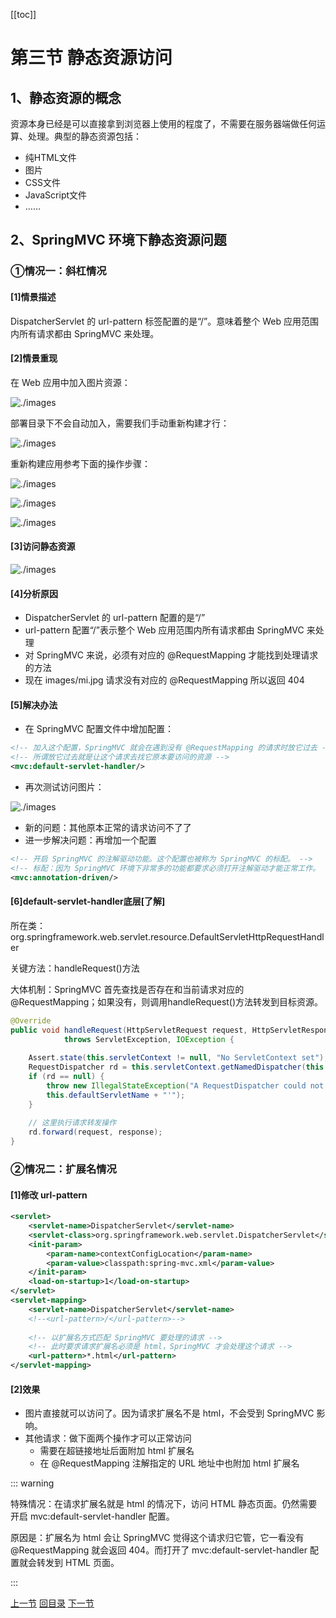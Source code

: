 [[toc]]

# 第三节 静态资源访问

## 1、静态资源的概念

资源本身已经是可以直接拿到浏览器上使用的程度了，不需要在服务器端做任何运算、处理。典型的静态资源包括：

- 纯HTML文件
- 图片
- CSS文件
- JavaScript文件
- ……



## 2、SpringMVC 环境下静态资源问题

### ①情况一：斜杠情况

#### [1]情景描述

DispatcherServlet 的 url-pattern 标签配置的是“/”。意味着整个 Web 应用范围内所有请求都由 SpringMVC 来处理。



#### [2]情景重现

在 Web 应用中加入图片资源：

![./images](./images/img007.png)



部署目录下不会自动加入，需要我们手动重新构建才行：

![./images](./images/img008.png)



重新构建应用参考下面的操作步骤：

![./images](./images/img009.png)

![./images](./images/img012.png)

![./images](./images/img013.png)



#### [3]访问静态资源

![./images](./images/img014.png)



#### [4]分析原因

- DispatcherServlet 的 url-pattern 配置的是“/”
- url-pattern 配置“/”表示整个 Web 应用范围内所有请求都由 SpringMVC 来处理
- 对 SpringMVC 来说，必须有对应的 @RequestMapping 才能找到处理请求的方法
- 现在 images/mi.jpg 请求没有对应的 @RequestMapping 所以返回 404



#### [5]解决办法

- 在 SpringMVC 配置文件中增加配置：

```xml
<!-- 加入这个配置，SpringMVC 就会在遇到没有 @RequestMapping 的请求时放它过去 -->
<!-- 所谓放它过去就是让这个请求去找它原本要访问的资源 -->
<mvc:default-servlet-handler/>
```

- 再次测试访问图片：

![./images](./images/img015.png)

- 新的问题：其他原本正常的请求访问不了了
- 进一步解决问题：再增加一个配置

```xml
<!-- 开启 SpringMVC 的注解驱动功能。这个配置也被称为 SpringMVC 的标配。 -->
<!-- 标配：因为 SpringMVC 环境下非常多的功能都要求必须打开注解驱动才能正常工作。 -->
<mvc:annotation-driven/>
```



#### [6]default-servlet-handler底层[了解]

所在类：org.springframework.web.servlet.resource.DefaultServletHttpRequestHandler

关键方法：handleRequest()方法

大体机制：SpringMVC 首先查找是否存在和当前请求对应的 @RequestMapping；如果没有，则调用handleRequest()方法转发到目标资源。

```java
@Override
public void handleRequest(HttpServletRequest request, HttpServletResponse response)
			throws ServletException, IOException {
	
	Assert.state(this.servletContext != null, "No ServletContext set");
	RequestDispatcher rd = this.servletContext.getNamedDispatcher(this.defaultServletName);
	if (rd == null) {
		throw new IllegalStateException("A RequestDispatcher could not be located for the default servlet '" +
		this.defaultServletName + "'");
	}
    
    // 这里执行请求转发操作
	rd.forward(request, response);
}
```



### ②情况二：扩展名情况

#### [1]修改 url-pattern

```xml
<servlet>
    <servlet-name>DispatcherServlet</servlet-name>
    <servlet-class>org.springframework.web.servlet.DispatcherServlet</servlet-class>
    <init-param>
        <param-name>contextConfigLocation</param-name>
        <param-value>classpath:spring-mvc.xml</param-value>
    </init-param>
    <load-on-startup>1</load-on-startup>
</servlet>
<servlet-mapping>
    <servlet-name>DispatcherServlet</servlet-name>
    <!--<url-pattern>/</url-pattern>-->
    
    <!-- 以扩展名方式匹配 SpringMVC 要处理的请求 -->
    <!-- 此时要求请求扩展名必须是 html，SpringMVC 才会处理这个请求 -->
    <url-pattern>*.html</url-pattern>
</servlet-mapping>
```



#### [2]效果

- 图片直接就可以访问了。因为请求扩展名不是 html，不会受到 SpringMVC 影响。
- 其他请求：做下面两个操作才可以正常访问
  - 需要在超链接地址后面附加 html 扩展名
  - 在 @RequestMapping 注解指定的 URL 地址中也附加 html 扩展名



::: warning

特殊情况：在请求扩展名就是 html 的情况下，访问 HTML 静态页面。仍然需要开启 mvc:default-servlet-handler   配置。

原因是：扩展名为 html 会让 SpringMVC 觉得这个请求归它管，它一看没有 @RequestMapping 就会返回 404。而打开了 mvc:default-servlet-handler  配置就会转发到 HTML 页面。

:::



[上一节](verse02.html) [回目录](index.html) [下一节](verse04.html)